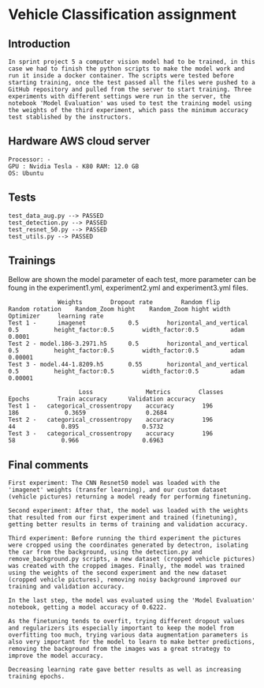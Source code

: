 # Vehicle Classification assignment
## Introduction
    In sprint project 5 a computer vision model had to be trained, in this case we had to finish the python scripts to make the model work and run it inside a docker container. The scripts were tested before starting training, once the test passed all the files were pushed to a GitHub repository and pulled from the server to start training. Three experiments with different settings were run in the server, the notebook 'Model Evaluation' was used to test the training model using the weights of the third experiment, which pass the minimum accuracy test stablished by the instructors.

## Hardware AWS cloud server
    Processor: -
    GPU : Nvidia Tesla - K80 RAM: 12.0 GB 
    OS: Ubuntu

## Tests
    test_data_aug.py --> PASSED
    test_detection.py --> PASSED
    test_resnet_50.py --> PASSED
    test_utils.py --> PASSED

## Trainings
Bellow are shown the model parameter of each test, more parameter can be foung in the experiment1.yml, experiment2.yml and experiment3.yml files.

                  Weights        Dropout rate        Random flip           Random rotation    Random_Zoom hight    Random_Zoom hight width    Optimizer     learning rate     
    Test 1 -      imagenet            0.5        horizontal_and_vertical         0.5          height_factor:0.5        width_factor:0.5         adam           0.0001
    Test 2 - model.186-3.2971.h5      0.5        horizontal_and_vertical         0.5          height_factor:0.5        width_factor:0.5         adam           0.00001
    Test 3 - model.44-1.8209.h5       0.55       horizontal_and_vertical         0.5          height_factor:0.5        width_factor:0.5         adam           0.00001

                        Loss               Metrics        Classes     Epochs        Train accuracy      Validation accuracy     
    Test 1 -   categorical_crossentropy    accuracy        196          186             0.3659                 0.2684            
    Test 2 -   categorical_crossentropy    accuracy        196           44             0.895                  0.5732
    Test 3 -   categorical_crossentropy    accuracy        196           58             0.966                  0.6963
    
## Final comments
    First experiment: The CNN Resnet50 model was loaded with the 'imagenet' weights (transfer learning), and our custom dataset (vehicle pictures) returning a model ready for performing finetuning.

    Second experiment: After that, the model was loaded with the weights that resulted from our first experiment and trained (finetuning), getting better results in terms of training and validation accuracy.

    Third experiment: Before running the third experiment the pictures were cropped using the coordinates generated by detectron, isolating the car from the background, using the detection.py and remove_background.py scripts, a new dataset (cropped vehicle pictures) was created with the cropped images. Finally, the model was trained using the weights of the second experiment and the new dataset (cropped vehicle pictures), removing noisy background improved our training and validation accuracy.

    In the last step, the model was evaluated using the 'Model Evaluation' notebook, getting a model accuracy of 0.6222.

    As the finetuning tends to overfit, trying different dropout values and regularizers its especially important to keep the model from overfitting too much, trying various data augmentation parameters is also very important for the model to learn to make better predictions, removing the background from the images was a great strategy to improve the model accuracy. 
    
    Decreasing learning rate gave better results as well as increasing training epochs.
